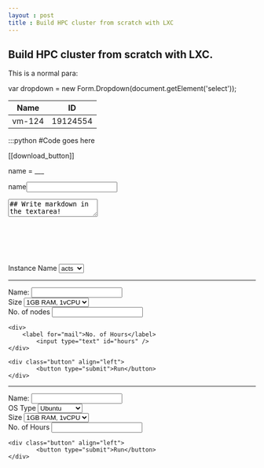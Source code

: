 ```yaml
---
layout : post
title : Build HPC cluster from scratch with LXC
---
```


Build HPC cluster from scratch with LXC.
---

This is a normal para:

var dropdown = new Form.Dropdown(document.getElement('select'));


 Name          | ID
 ------------- | ---------------
 vm-124        | 19124554
 
 :::python
 #Code goes here
 
 
 [[download_button]]
 
 name = ___
 
 
 
 name<input type="text" id="name" name="name"/>
 
 
 
 
 
 
 <!-- Edit markdown here! -->
<textarea class="mdhtmlform-md">## Write markdown in the textarea!</textarea>
<br /><br />

<!-- Display converted html here! -->
<div class="mdhtmlform-html"></div>
<br /><br />

<!-- And insert converted html for submission here. -->
<textarea class="mdhtmlform-html" style="display: none;"></textarea>



<form name="des" action="/des" >
	<label for="name">Instance Name</label>	
	<select name="vm_name">
		<option value="11">acts</option>
		<option value="22">gtu</option>
		<option value="44">cdac</option>
	</select>
</destroy>
<hr />
<form name="run mpi" action="/my-handling-form-page" method="post">
	<div>
		<label for="name">Name:</label>
	        <input type="text" id="name" />
    	</div>		
	<div align="left">
		<label for="name">Size</label>
			<select name="size">
				<option value="11">1GB RAM, 1vCPU</option>
				<option value="22">2GB RAM, 2vCPU</option>
				<option value="44">4GB RAM, 4vCPU</option>
			</select>
	</div>
	<div>
		<label for="mail">No. of nodes</label>
       		<input type="email" id="mail" />
	</div>  
	
	<div>
		<label for="mail">No. of Hours</label>
       		<input type="text" id="hours" />
	</div>	
	
	<div class="button" align="left">
	        <button type="submit">Run</button>
	</div>
</form>

<hr />
<form name="Run Instance" action="/my-handling-form-page" method="post">
	<div>
		<label for="name">Name:</label>
	        <input type="text" id="name" />
    	</div>	
	<div>
		<label for="name">OS Type</label>
	        <select name="os">
				<option value="Milk">Ubuntu</option>
				<option value="Cheese">CentOS</option>
				<option value="Bread">OpenSUSE</option>
		</select>
    	</div>		
	<div align="left">
		<label for="name">Size</label>
			<select name="size">
				<option value="Milk">1GB RAM, 1vCPU</option>
				<option value="Cheese">2GB RAM, 2vCPU</option>
				<option value="Bread">4GB RAM, 4vCPU</option>
			</select>
	</div>
	<div>
		<label for="mail">No. of Hours</label>
       		<input type="text" id="hours" />
	</div>		
	
	<div class="button" align="left">
	        <button type="submit">Run</button>
	</div>
</form>
